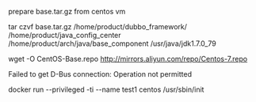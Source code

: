 
prepare base.tar.gz from centos vm 

tar czvf base.tar.gz /home/product/dubbo_framework/ /home/product/java_config_center  /home/product/arch/java/base_component /usr/java/jdk1.7.0_79

wget -O CentOS-Base.repo http://mirrors.aliyun.com/repo/Centos-7.repo


Failed to get D-Bus connection: Operation not permitted

docker run --privileged -ti --name test1  centos /usr/sbin/init

